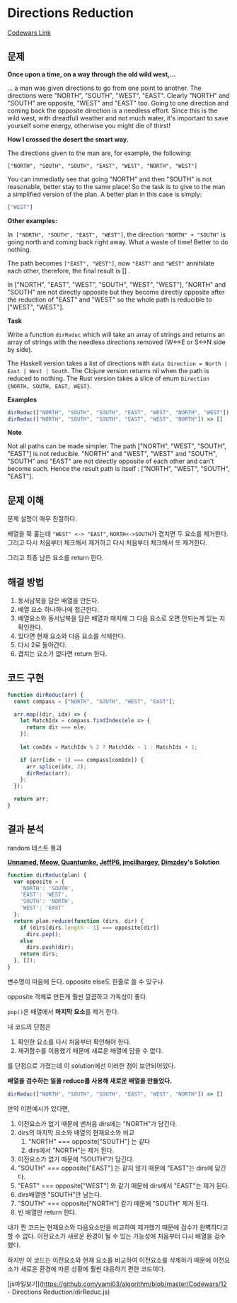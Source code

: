 # Directions Reduction

[Codewars Link](https://www.codewars.com/kata/550f22f4d758534c1100025a)

## 문제

**Once upon a time, on a way through the old wild west,…**

… a man was given directions to go from one point to another. The  directions were "NORTH", "SOUTH", "WEST", "EAST". Clearly "NORTH" and  "SOUTH" are opposite, "WEST" and "EAST" too. Going to one direction and  coming back the opposite direction is a needless effort. Since this is  the wild west, with dreadfull weather and not much water, it's important  to save yourself some energy, otherwise you might die of thirst!

**How I crossed the desert the smart way.**

The directions given to the man are, for example, the following:

```
["NORTH", "SOUTH", "SOUTH", "EAST", "WEST", "NORTH", "WEST"]
```
You can immediatly see that going "NORTH" and then "SOUTH" is not reasonable, better stay to the same place! So the task is to give to the man a simplified version of the plan. A better plan in this case is simply:
```js
["WEST"]
```

**Other examples:**

In` ["NORTH", "SOUTH", "EAST", "WEST"]`, the direction `"NORTH" + "SOUTH"` is going north and coming back right away. What a waste of time! Better to do nothing.

The path becomes `["EAST", "WEST"]`, now `"EAST"` and `"WEST"` annihilate each other, therefore, the final result is [] .

In ["NORTH", "EAST", "WEST", "SOUTH", "WEST", "WEST"], "NORTH" and "SOUTH" are not directly opposite but they become directly opposite after the reduction of "EAST" and "WEST" so the whole path is reducible to ["WEST", "WEST"].

**Task**

Write a function `dirReduc` which will take an array of strings and returns an array of strings with the needless directions removed (W<->E or S<->N side by side).

The Haskell version takes a list of directions with `data Direction = North | East | West | South`. The Clojure version returns nil when the path is reduced to nothing. The Rust version takes a slice of enum `Direction {NORTH, SOUTH, EAST, WEST}`.

**Examples**

```js
dirReduc(["NORTH", "SOUTH", "SOUTH", "EAST", "WEST", "NORTH", "WEST"]) => ["WEST"]
dirReduc(["NORTH", "SOUTH", "SOUTH", "EAST", "WEST", "NORTH"]) => []
```

**Note**

Not all paths can be made simpler. The path ["NORTH", "WEST", "SOUTH", "EAST"] is not reducible. "NORTH" and "WEST", "WEST" and "SOUTH", "SOUTH" and "EAST" are not directly opposite of each other and can't become such. Hence the result path is itself : ["NORTH", "WEST", "SOUTH", "EAST"].

## 문제 이해

문제 설명이 매우 친절하다.

배열을 쭉 훑는데 `"WEST" <-> "EAST"`, `NORTH<->SOUTH`가 겹치면 두 요소를 제거한다. 
그리고 다시 처음부터 체크해서 제거하고 다시 처음부터 체크해서 또 제거한다. 

그리고 최종 남은 요소를 return 한다.



## 해결 방법

1. 동서남북을 담은 배열을 만든다.
2. 배열 요소 하나하나에 접근한다.
3. 배열요소와 동서남북을 담은 배열과 매치해 그 다음 요소로 오면 안되는게 있는 지 확인한다.
4. 있다면 현재 요소와 다음 요소를 삭제한다.
5. 다시 2로 돌아간다.
6. 겹치는 요소가 없다면 return 한다.



## 코드 구현

```js
function dirReduc(arr) {
  const compass = ["NORTH", "SOUTH", "WEST", "EAST"];

  arr.map((dir, idx) => {
    let MatchIdx = compass.findIndex(ele => {
      return dir === ele;
    });
    
    let comIdx = MatchIdx % 2 ? MatchIdx - 1 : MatchIdx + 1;

    if (arr[idx + 1] === compass[comIdx]) {
      arr.splice(idx, 2);
      dirReduc(arr);
    };
  });

  return arr;
}
```



## 결과 분석

random 테스트 통과

**[Unnamed](https://www.codewars.com/users/Unnamed), [Meow](https://www.codewars.com/users/Meow), [Quantumke](https://www.codewars.com/users/Quantumke), [JeffP6](https://www.codewars.com/users/JeffP6), [jmcilhargey](https://www.codewars.com/users/jmcilhargey), [Dimzdey](https://www.codewars.com/users/Dimzdey)'s Solution**

```js
function dirReduc(plan) {
  var opposite = {
    'NORTH': 'SOUTH',
    'EAST': 'WEST',
    'SOUTH': 'NORTH',
    'WEST': 'EAST'
  };
  return plan.reduce(function (dirs, dir) {
    if (dirs[dirs.length - 1] === opposite[dir])
      dirs.pop();
    else
      dirs.push(dir);
    return dirs;
  }, []);
}
```

변수명이 마음에 든다. opposite 
else도 한줄로 쓸 수 있구나.

opposite 객체로 만든게 훨씬 깔끔하고 가독성이 좋다.

`pop()`은 배열에서 **마지막 요소**를 제거 한다.

내 코드의 단점은 

1. 확인한 요소를 다시 처음부터 확인해야 한다.
2. 재귀함수를 이용했기 때문에 새로운 배열에 담을 수 없다.

를 단점으로 가졌는데 이 solution에선 이러한 점이 보안되어있다.

**배열을 검수하는 일을 reduce를 사용해 새로운 배열을 만들었다.**

```js
dirReduc(["NORTH", "SOUTH", "SOUTH", "EAST", "WEST", "NORTH"]) => []
```

만약 이런예시가 있다면,

1. 이전요소가 없기 때문에 맨처음 dirs에는 "NORTH"가 담긴다.
2. dirs의 마지막 요소와 배열의 현재요소와 비교
   1.   "NORTH" === opposite["SOUTH"] 는 같다
   2.   dirs에서 "NORTH"는 제거 된다.
3. 이전요소가 없기 때문에 "SOUTH"가 담긴다.
4. "SOUTH" === opposite["EAST"] 는 같지 않기 때문에 "EAST"는 dirs에 담긴다.
5. "EAST" === opposite["WEST"] 와 같기 때문에 dirs에서 "EAST"는 제거 된다.
6. dirs배열엔 "SOUTH"만 남는다.
7. "SOUTH" === opposite["NORTH"] 같기 때문에 "SOUTH" 제거 된다. 
8. 빈 배열만 return 한다.

내가 짠 코드는 현재요소와 다음요소만을 비교하여 제거했기 때문에 
검수가 완벽하다고 할 수 없다.
이전요소가 새로운 환경이 될 수 있는 가능성에 처음부터 다시 배열을 검수 했다.

하지만 이 코드는 이전요소와 현재 요소를 비교하여 이전요소를 삭제하기 때문에 
이전요소가 새로운 환경에 따른 상황에 훨씬 대응하기 편한 코드이다.

 [js파일보기](https://github.com/yami03/algorithm/blob/master/Codewars/12 - Directions Reduction/dirReduc.js)

